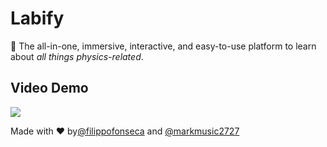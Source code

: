 # Labify

🧪 The all-in-one, immersive, interactive, and easy-to-use platform to learn about _all things physics-related_.

## Video Demo
[![](https://i.ibb.co/HBfCKMQ/Screen-Shot-2020-10-24-at-7-29-59-PM.png)](https://youtu.be/FnregvU4CRg "")

Made with ❤️ by[@filippofonseca](https://twitter.com/FilippoFonseca) and [@markmusic2727](https://twitter.com/markmusic2727)
